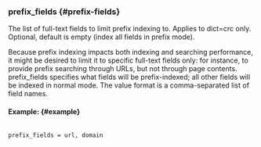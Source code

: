 ### prefix_fields {#prefix-fields}

The list of full-text fields to limit prefix indexing to. Applies to dict=crc only. Optional, default is empty (index all fields in prefix mode).

Because prefix indexing impacts both indexing and searching performance, it might be desired to limit it to specific full-text fields only: for instance, to provide prefix searching through URLs, but not through page contents. prefix_fields specifies what fields will be prefix-indexed; all other fields will be indexed in normal mode. The value format is a comma-separated list of field names.

#### Example: {#example}

```

prefix_fields = url, domain

```